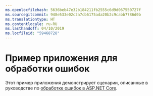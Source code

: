 ```yaml
---
ms.openlocfilehash: 5636beb47e32b184211fb2555c6d9d067550727f
ms.sourcegitcommit: 948e533e02c2a7cb6175ada20b2c9cabb7786d0b
ms.translationtype: HT
ms.contentlocale: ru-RU
ms.lasthandoff: 04/10/2019
ms.locfileid: "59468728"
---
```

# <a name="error-handling-sample-application"></a>Пример приложения для обработки ошибок

Этот пример приложения демонстрирует сценарии, описанные в руководстве по [обработке ошибок в ASP.NET Core](https://docs.microsoft.com/aspnet/core/fundamentals/error-handling).
